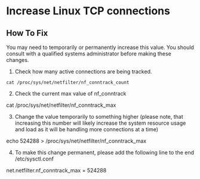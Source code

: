 # Increase Linux TCP connections


## How To Fix

You may need to temporarily or permanently increase this value. You should consult with a qualified systems administrator before making these changes.

1. Check how many active connections are being tracked.
```console
cat /proc/sys/net/netfilter/nf_conntrack_count
```
2. Check the current max value of nf_conntrack

cat /proc/sys/net/netfilter/nf_conntrack_max

3. Change the value temporarily to something higher (please note, that increasing this number will likely increase the system resource usage and load as it will be handling more connections at a time)

echo 524288 > /proc/sys/net/netfilter/nf_conntrack_max

4. To make this change permanent, please add the following line to the end /etc/sysctl.conf

net.netfilter.nf_conntrack_max = 524288
